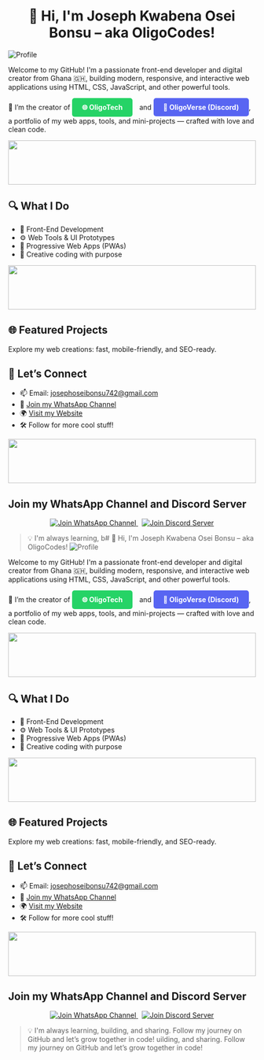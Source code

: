 # <h1 style="text-align:center;"> 👋 Hi, I'm Joseph Kwabena Osei Bonsu – aka OligoCodes!</h1>
![Profile](https://i.postimg.cc/HkgMcVS3/Oligo.png)

Welcome to my GitHub! I'm a passionate front-end developer and digital creator from Ghana 🇬🇭, building modern, responsive, and interactive web applications using HTML, CSS, JavaScript, and other powerful tools.

🚀 I’m the creator of <a href="https://oligotech.vercel.app" target="_blank" style="display: inline-block; background-color: #25D366; color: white; padding: 10px 20px; text-decoration: none; border-radius: 5px; font-weight: bold; margin-right: 10px;">
    🌐 OligoTech
  </a> and <a href="https://discord.gg/JxhdbVsM" target="_blank" style="display: inline-block; background-color: #5865F2; color: white; padding: 10px 20px; text-decoration: none; border-radius: 5px; font-weight: bold;">
    💬 OligoVerse (Discord)
  </a>, a portfolio of my web apps, tools, and mini-projects — crafted with love and clean code.
  
<img src="https://i.imgur.com/dBaSKWF.gif" height="90" width="100%">

## 🔍 What I Do
- 🎨 Front-End Development
- ⚙️ Web Tools & UI Prototypes
- 📲 Progressive Web Apps (PWAs)
- 🧠 Creative coding with purpose

<img src="https://i.imgur.com/dBaSKWF.gif" height="90" width="100%">

## 🌐 Featured Projects
Explore my web creations: fast, mobile-friendly, and SEO-ready.

## 💬 Let’s Connect
- 📫 Email: josephoseibonsu742@gmail.com  
- 💬 [Join my WhatsApp Channel](https://wa.me/+233551448745)  
- 🌍 [Visit my Website](https://oligotech.vercel.app)  
- 🛠 Follow for more cool stuff!

<img src="https://i.imgur.com/dBaSKWF.gif" height="90" width="100%">

## Join my WhatsApp Channel and Discord Server

<p align="center">
  <a href="https://whatsapp.com/channel/0029VbB6vUk1NCrRjbDzKZ3W" target="_blank">
    <img src="https://img.shields.io/badge/Join%20My%20WhatsApp%20Channel-25D366?style=for-the-badge&logo=whatsapp&logoColor=white" alt="Join WhatsApp Channel"/>
  </a>
  &nbsp;
  <a href="https://discord.gg/JxhdbVsM" target="_blank">
    <img src="https://img.shields.io/badge/Join%20My%20Discord%20Server-5865F2?style=for-the-badge&logo=discord&logoColor=white" alt="Join Discord Server"/>
  </a>
</p>

> 💡 I'm always learning, b# 👋 Hi, I'm Joseph Kwabena Osei Bonsu – aka OligoCodes!
![Profile](https://i.postimg.cc/HkgMcVS3/Oligo.png)

Welcome to my GitHub! I'm a passionate front-end developer and digital creator from Ghana 🇬🇭, building modern, responsive, and interactive web applications using HTML, CSS, JavaScript, and other powerful tools.

🚀 I’m the creator of <a href="https://oligotech.vercel.app" target="_blank" style="display: inline-block; background-color: #25D366; color: white; padding: 10px 20px; text-decoration: none; border-radius: 5px; font-weight: bold; margin-right: 10px;">
    🌐 OligoTech
  </a> and <a href="https://discord.gg/JxhdbVsM" target="_blank" style="display: inline-block; background-color: #5865F2; color: white; padding: 10px 20px; text-decoration: none; border-radius: 5px; font-weight: bold;">
    💬 OligoVerse (Discord)
  </a>, a portfolio of my web apps, tools, and mini-projects — crafted with love and clean code.
  
<img src="https://i.imgur.com/dBaSKWF.gif" height="90" width="100%">

## 🔍 What I Do
- 🎨 Front-End Development
- ⚙️ Web Tools & UI Prototypes
- 📲 Progressive Web Apps (PWAs)
- 🧠 Creative coding with purpose

<img src="https://i.imgur.com/dBaSKWF.gif" height="90" width="100%">

## 🌐 Featured Projects
Explore my web creations: fast, mobile-friendly, and SEO-ready.

## 💬 Let’s Connect
- 📫 Email: josephoseibonsu742@gmail.com  
- 💬 [Join my WhatsApp Channel](https://wa.me/+233551448745)  
- 🌍 [Visit my Website](https://oligotech.vercel.app)  
- 🛠 Follow for more cool stuff!

<img src="https://i.imgur.com/dBaSKWF.gif" height="90" width="100%">

## Join my WhatsApp Channel and Discord Server

<p align="center">
  <a href="https://whatsapp.com/channel/0029VbB6vUk1NCrRjbDzKZ3W" target="_blank">
    <img src="https://img.shields.io/badge/Join%20My%20WhatsApp%20Channel-25D366?style=for-the-badge&logo=whatsapp&logoColor=white" alt="Join WhatsApp Channel"/>
  </a>
  &nbsp;
  <a href="https://discord.gg/JxhdbVsM" target="_blank">
    <img src="https://img.shields.io/badge/Join%20My%20Discord%20Server-5865F2?style=for-the-badge&logo=discord&logoColor=white" alt="Join Discord Server"/>
  </a>
</p>

> 💡 I'm always learning, building, and sharing. Follow my journey on GitHub and let’s grow together in code!
uilding, and sharing. Follow my journey on GitHub and let’s grow together in code!
